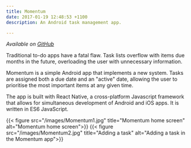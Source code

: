 ```yaml
---
title: Momentum
date: 2017-01-19 12:48:53 +1100
description: An Android task management app.

---
```

*Available on [GitHub](https://github.com/kdelwat/Momentum)*

Traditional to-do apps have a fatal flaw. Task lists overflow with items due
months in the future, overloading the user with unnecessary information.

Momentum is a simple Android app that implements a new system. Tasks are
assigned both a due date and an "active" date, allowing the user to prioritise
the most important items at any given time.

The app is built with React Native, a cross-platform Javascript framework that
allows for simultaneous development of Android and iOS apps. It is written in
ES6 JavaScript.

{{< figure src="/images/Momentum1.jpg" title="Momentum home screen" alt="Momentum home screen">}}
{{< figure src="/images/Momentum2.jpg" title="Adding a task" alt="Adding a task in the Momentum app">}}